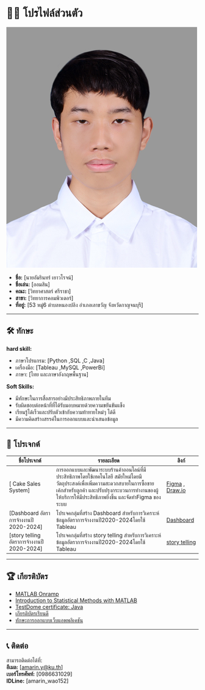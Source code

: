 # 👩‍💻 โปรไฟล์ส่วนตัว
![alt text](img/Profile.jpg)
- **ชื่อ:** [นายอัมรินทร์ เยาวโรจน์]
- **ชื่อเล่น:** [ออมสิน]
- **คณะ:** [วิทยาศาสตร์ ศรีราชา]
- **สาขา:** [วิทยาการคอมพิวเตอร์] 
- **ที่อยู่:** [53 หมู่6 ตำบลหนองปลิง อำเภอเลาขวัญ จังหวัดกาญจนบุรี]  

---

## 🛠️ ทักษะ

**hard skill:**  
- ภาษาโปรแกรม: [Python ,SQL ,C ,Java]  
- เครื่องมือ: [Tableau ,MySQL ,PowerBi]
- ภาษา: [ไทย และภาษาอังกฤษพื้นฐาน]  


**Soft Skills:**  
- มีทักษะในการสื่อสารอย่างมีประสิทธิภาพภายในทีม
- รับผิดชอบต่อหน้าที่ที่ได้รับมอบหมายด้วยความขยันขันแข็ง
- เรียนรู้ได้เร็วและปรับตัวเข้ากับความท้าทายใหม่ๆ ได้ดี
- มีความคิดสร้างสรรค์ในการออกแบบและนำเสนอข้อมูล 

---

## 🚀 โปรเจกต์ 

| **ชื่อโปรเจกต์**       | **รายละเอียด**                                                                                  | **ลิงก์**                 |
|-------------------------|--------------------------------------------------------------------------------------------------|--------------------------|
| [ Cake Sales System]        | การออกแบบและพัฒนาระบบร้านค้าออนไลน์ที่มีประสิทธิภาพโดยใช้เทคโนโลยี สมัยใหม่โดยมีวัตถุประสงค์เพื่อเพิ่มความสะดวกสบายในการซื้อขายเค้กสําหรับลูกค้า และปรับปรุงกระบวนการทํางานของผู้ให้บริการให้มีประสิทธิภาพยิ่งขึ้น และจัดทำFigma ของระบบ  | [Figma](https://www.figma.com/design/JzXvFBPVu83f1pFaeFzBQe/Cupcake?node-id=21-687&t=WDXcypM8R8UR64B4-1) , [Draw.io](https://drive.google.com/file/d/1hvJY045382OwhqIT3_CZ4AkjKC4q2cHQ/view?usp=drivesdk)            |
| [Dashboard อัตราการจ้างงานปี 2020-2024]        | โปรเจคกลุ่มที่สร้าง Dashboard สำหรับการวิเคราะห์ข้อมูลอัตราการจ้างงานปี2020-2024โดยใช้ Tableau  | [Dashboard](https://public.tableau.com/app/profile/punnakan.punsiri/viz/project_17290244924750/Dashboard)
| [story telling อัตราการจ้างงานปี 2020-2024]        | โปรเจคกลุ่มที่สร้าง story telling สำหรับการวิเคราะห์ข้อมูลอัตราการจ้างงานปี2020-2024โดยใช้ Tableau  | [story telling](https://public.tableau.com/app/profile/punnakan.punsiri/viz/project_17290244924750/Story1)|

---

## 🏆 เกียรติบัตร  
- [MATLAB Onramp](https://drive.google.com/file/d/1LtLo4c8CZrGtV1hmQLhNnFX0iUYrXRP6/view?usp=sharing)
- [Introduction to Statistical Methods with MATLAB](https://drive.google.com/file/d/1TfOKSFvQS6QvfO416LG7ccu4Y4qQrmHk/view?usp=sharing)
- [TestDome certificate: Java](https://drive.google.com/file/d/1XmKisvVu0LzY09B9tQAiayYgYjKVFCxQ/view?usp=sharing)
- [เกียรติบัตรเรียนดี](https://drive.google.com/file/d/1mC8bzzRQzGLkJMDTX3t632InHRbDv3ik/view?usp=sharing)
- [ทักษะการออกแบบเว็บแอพพลิเคชัน](https://drive.google.com/file/d/1dWbrGbAAk_auiRzjvBtAx1pDbIBRuKfM/view?usp=sharing)

---

## 📞 ติดต่อ

สามารถติดต่อได้ที่:  
**อีเมล:** [amarin.y@ku.th]  
**เบอร์โทรศัพท์:** [0986631029]  
**IDLine:** [amarin_wao152]
